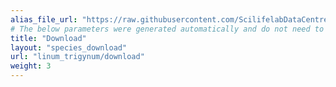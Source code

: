```yaml
---
alias_file_url: "https://raw.githubusercontent.com/ScilifelabDataCentre/swedgene/main/scripts/data_stewardship/alias_files_temp_storage/CAMGYJ01.fna.alias"
# The below parameters were generated automatically and do not need to be changed.
title: "Download"
layout: "species_download"
url: "linum_trigynum/download"
weight: 3
---
```

